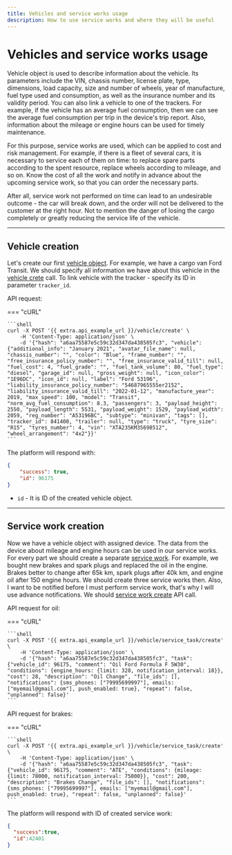 ```yaml
---
title: Vehicles and service works usage 
description: How to use service works and where they will be useful
---
```


# Vehicles and service works usage

Vehicle object is used to describe information about the vehicle. Its parameters include the VIN, chassis number, license
plate, type, dimensions, load capacity, size and number of wheels, year of manufacture, fuel type used and consumption, 
as well as the insurance number and its validity period. You can also link a vehicle to one of the trackers. For
example, if the vehicle has an average fuel consumption, then we can see the average fuel consumption per trip in the 
device's trip report. Also, information about the mileage or engine hours can be used for timely maintenance.

For this purpose, service works are used, which can be applied to cost and risk management. For example, if there is a 
fleet of several cars, it is necessary to service each of them on time: to replace spare parts according to the spent
resource, replace wheels according to mileage, and so on. Know the cost of all the work and notify in advance about the 
upcoming service work, so that you can order the necessary parts.

After all, service work not performed on time can lead to an undesirable outcome - the car will break down, and the order will not be delivered to the customer at the right hour. 
Not to mention the danger of losing the cargo completely or greatly reducing the service life of the vehicle.

<hr>

## Vehicle creation

Let's create our first [vehicle object](../resources/fleet/vehicle/index.md#vehicle-object). For example, we have a cargo
van Ford Transit. We should specify all information we have about this vehicle in 
the [vehicle crete](../resources/fleet/vehicle/index.md#create) call. To link vehicle with the tracker - specify its ID 
in parameter `tracker_id`. 

API request:

=== "cURL"

    ```shell
    curl -X POST '{{ extra.api_example_url }}/vehicle/create' \
        -H 'Content-Type: application/json' \ 
        -d '{"hash": "a6aa75587e5c59c32d347da438505fc3", "vehicle": {"additional_info": "January 2021", "avatar_file_name": null, "chassis_number": "", "color": "Blue", "frame_number": "", "free_insurance_policy_number": "", "free_insurance_valid_till": null, "fuel_cost": 4, "fuel_grade": "", "fuel_tank_volume": 80, "fuel_type": "diesel", "garage_id": null, "gross_weight": null, "icon_color": "1E96DC", "icon_id": null, "label": "Ford 53196", "liability_insurance_policy_number": "54687965555er2152", "liability_insurance_valid_till": "2022-01-12", "manufacture_year": 2019, "max_speed": 100, "model": "Transit", "norm_avg_fuel_consumption": 8.3, "passengers": 3, "payload_height": 2550, "payload_length": 5531, "payload_weight": 1529, "payload_width": 2059, "reg_number": "A53196BC", "subtype": "minivan", "tags": [], "tracker_id": 841400, "trailer": null, "type": "truck", "tyre_size": "R15", "tyres_number": 4, "vin": "XTA235KM35698512", "wheel_arrangement": "4x2"}}'
    ```

The platform will respond with:

```json
{
    "success": true,
    "id": 96175
}
```

* `id` - It is ID of the created vehicle object.

<hr>

## Service work creation

Now we have a vehicle object with assigned device. The data from the device about mileage and engine hours can be used in
our service works. For every part we should create a separate [service work](../resources/fleet/vehicle/service_task/service_task.md#service-task-object).
For example, we bought new brakes and spark plugs and replaced the oil in the engine. Brakes better to change after 65k km,
spark plugs after 40k km, and engine oil after 150 engine hours. We should create three service works then. Also, I want 
to be notified before I must perform service work, that's why I will use advance notifications.
We should [service work create](../resources/fleet/vehicle/service_task/service_task.md#create) API call.

API request for oil:

=== "cURL"

    ```shell
    curl -X POST '{{ extra.api_example_url }}/vehicle/service_task/create' \
        -H 'Content-Type: application/json' \ 
        -d '{"hash": "a6aa75587e5c59c32d347da438505fc3", "task": {"vehicle_id": 96175, "comment": "Oil Ford Formula F 5W30", "conditions": {engine_hours: {limit: 328, notification_interval: 18}}, "cost": 28, "description": "Oil Change", "file_ids": [], "notifications": {sms_phones: ["79995699997"], emails: ["myemail@gmail.com"], push_enabled: true}, "repeat": false, "unplanned": false}'
    ```

API request for brakes:

=== "cURL"

    ```shell
    curl -X POST '{{ extra.api_example_url }}/vehicle/service_task/create' \
        -H 'Content-Type: application/json' \ 
        -d '{"hash": "a6aa75587e5c59c32d347da438505fc3", "task": {"vehicle_id": 96175, "comment": "ATE", "conditions": {mileage: {limit: 78000, notification_interval: 75000}}, "cost": 200, "description": "Brakes Change", "file_ids": [], "notifications": {sms_phones: ["79995699997"], emails: ["myemail@gmail.com"], push_enabled: true}, "repeat": false, "unplanned": false}'
    ```

The platform will respond with ID of created service work:

```json
{
  "success":true,
  "id":42401
}
```

